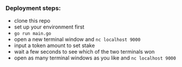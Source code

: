 ### Deployment steps:
- clone this repo
- set up your environment first
- `go run main.go`
- open a new terminal window and `nc localhost 9000`
- input a token amount to set stake
- wait a few seconds to see which of the two terminals won 
- open as many terminal windows as you like and `nc localhost 9000` 




